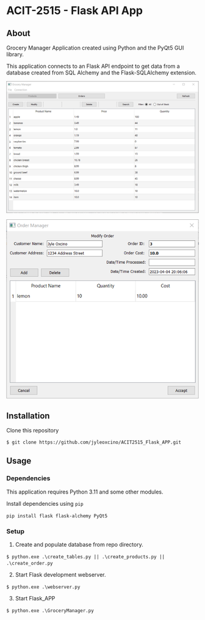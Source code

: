 # ACIT-2515 - Flask API App

## About

Grocery Manager Application created using Python and the PyQt5 GUI library.

This application connects to an Flask API endpoint to get data from a database created from SQL Alchemy and the Flask-SQLAlchemy extension.

![Grocery Manager](images/grocery_manager_example.png)

![Order Manager](images/order_manager_exmaple.png)

## Installation

Clone this repository

```
$ git clone https://github.com/jyleoxcino/ACIT2515_Flask_APP.git
```

## Usage

### Dependencies

This application requires Python 3.11 and some other modules.

Install dependencies using `pip`

`pip install flask flask-alchemy PyQt5`

### Setup

1. Create and populate database from repo directory.

`$ python.exe .\create_tables.py || .\create_products.py || .\create_order.py`

2. Start Flask development webserver.

`$ python.exe .\webserver.py`

3. Start Flask_APP

`$ python.exe .\GroceryManager.py`


